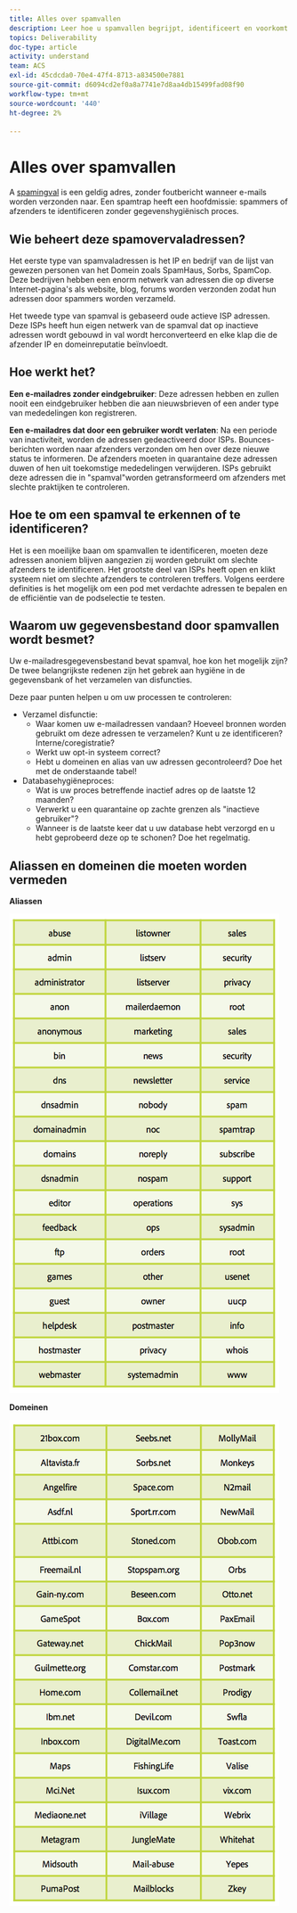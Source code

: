 ```yaml
---
title: Alles over spamvallen
description: Leer hoe u spamvallen begrijpt, identificeert en voorkomt bij het beheren van de leverbaarbaarheid.
topics: Deliverability
doc-type: article
activity: understand
team: ACS
exl-id: 45cdcda0-70e4-47f4-8713-a834500e7881
source-git-commit: d6094cd2ef0a8a7741e7d8aa4db15499fad08f90
workflow-type: tm+mt
source-wordcount: '440'
ht-degree: 2%

---
```


# Alles over spamvallen

A [spamingval](/help/metrics/spam-traps.md) is een geldig adres, zonder foutbericht wanneer e-mails worden verzonden naar. Een spamtrap heeft een hoofdmissie: spammers of afzenders te identificeren zonder gegevenshygiënisch proces.

## Wie beheert deze spamovervaladressen?

Het eerste type van spamvaladressen is het IP en bedrijf van de lijst van gewezen personen van het Domein zoals SpamHaus, Sorbs, SpamCop. Deze bedrijven hebben een enorm netwerk van adressen die op diverse Internet-pagina&#39;s als website, blog, forums worden verzonden zodat hun adressen door spammers worden verzameld.

Het tweede type van spamval is gebaseerd oude actieve ISP adressen. Deze ISPs heeft hun eigen netwerk van de spamval dat op inactieve adressen wordt gebouwd in val wordt herconverteerd en elke klap die de afzender IP en domeinreputatie beïnvloedt.

## Hoe werkt het?

**Een e-mailadres zonder eindgebruiker**: Deze adressen hebben en zullen nooit een eindgebruiker hebben die aan nieuwsbrieven of een ander type van mededelingen kon registreren.

**Een e-mailadres dat door een gebruiker wordt verlaten**: Na een periode van inactiviteit, worden de adressen gedeactiveerd door ISPs. Bounces-berichten worden naar afzenders verzonden om hen over deze nieuwe status te informeren. De afzenders moeten in quarantaine deze adressen duwen of hen uit toekomstige mededelingen verwijderen. ISPs gebruikt deze adressen die in &quot;spamval&quot;worden getransformeerd om afzenders met slechte praktijken te controleren.

## Hoe te om een spamval te erkennen of te identificeren?

Het is een moeilijke baan om spamvallen te identificeren, moeten deze adressen anoniem blijven aangezien zij worden gebruikt om slechte afzenders te identificeren. Het grootste deel van ISPs heeft open en klikt systeem niet om slechte afzenders te controleren treffers. Volgens eerdere definities is het mogelijk om een pod met verdachte adressen te bepalen en de efficiëntie van de podselectie te testen.

## Waarom uw gegevensbestand door spamvallen wordt besmet?

Uw e-mailadresgegevensbestand bevat spamval, hoe kon het mogelijk zijn? De twee belangrijkste redenen zijn het gebrek aan hygiëne in de gegevensbank of het verzamelen van disfuncties.

Deze paar punten helpen u om uw processen te controleren:

* Verzamel disfunctie:
   * Waar komen uw e-mailadressen vandaan? Hoeveel bronnen worden gebruikt om deze adressen te verzamelen? Kunt u ze identificeren? Interne/coregistratie?
   * Werkt uw opt-in systeem correct?
   * Hebt u domeinen en alias van uw adressen gecontroleerd? Doe het met de onderstaande tabel!
* Databasehygiëneproces:
   * Wat is uw proces betreffende inactief adres op de laatste 12 maanden?
   * Verwerkt u een quarantaine op zachte grenzen als &quot;inactieve gebruiker&quot;?
   * Wanneer is de laatste keer dat u uw database hebt verzorgd en u hebt geprobeerd deze op te schonen? Doe het regelmatig.

## Aliassen en domeinen die moeten worden vermeden

**Aliassen**

![](../../help/assets/aliases.png)

**Domeinen**

![](../../help/assets/domains.png)
